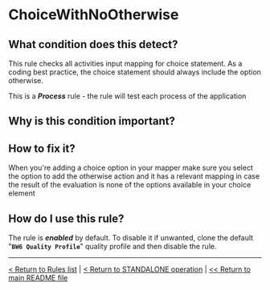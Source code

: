 # ChoiceWithNoOtherwise

## What condition does this detect?

This rule checks all activities input mapping for choice statement. As a coding best practice, the choice statement should always include the option otherwise.

This is a ***Process*** rule - the rule will test each process of the application

## Why is this condition important?



## How to fix it?

When you're adding a choice option in your mapper make sure you select the option to add the otherwise action and it has a relevant mapping in case the result of the evaluation is none of the options available in your choice element

## How do I use this rule?

The rule is **_enabled_** by default. To disable it if unwanted, clone the default "**`BW6 Quality Profile`**" quality profile and then disable the rule.

---
[< Return to Rules list](./RULES.md) | [< Return to STANDALONE operation](../STANDALONE.md) | [<< Return to main README file](../../README.md)
